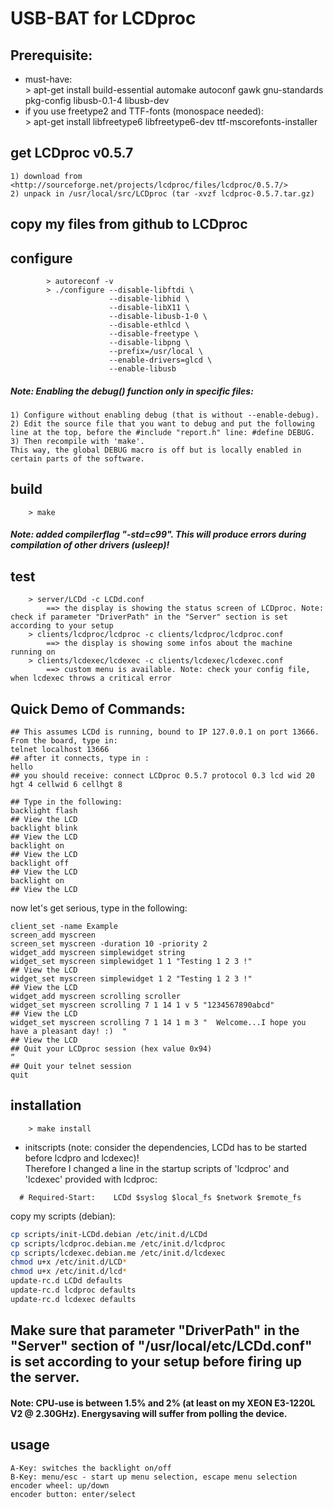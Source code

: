 # USB-BAT for LCDproc

## Prerequisite:  
 * must-have:  
        > apt-get install build-essential automake autoconf gawk gnu-standards pkg-config libusb-0.1-4 libusb-dev  
 * if you use freetype2 and TTF-fonts (monospace needed):  
        > apt-get install libfreetype6 libfreetype6-dev ttf-mscorefonts-installer  

## get LCDproc v0.5.7  
    1) download from <http://sourceforge.net/projects/lcdproc/files/lcdproc/0.5.7/>  
    2) unpack in /usr/local/src/LCDproc (tar -xvzf lcdproc-0.5.7.tar.gz)  
  
## copy my files from github to LCDproc
 
## configure
``` 
        > autoreconf -v
        > ./configure --disable-libftdi \
                      --disable-libhid \
                      --disable-libX11 \
                      --disable-libusb-1-0 \
                      --disable-ethlcd \
                      --disable-freetype \
                      --disable-libpng \
                      --prefix=/usr/local \
                      --enable-drivers=glcd \
                      --enable-libusb
``` 

##### Note: Enabling the debug() function only in specific files:  
    1) Configure without enabling debug (that is without --enable-debug).  
    2) Edit the source file that you want to debug and put the following line at the top, before the #include "report.h" line: #define DEBUG.  
    3) Then recompile with 'make'.  
    This way, the global DEBUG macro is off but is locally enabled in certain parts of the software.  


## build  
        > make  
##### Note:  added compilerflag "-std=c99". This will produce errors during compilation of other drivers (usleep)!

## test  
        > server/LCDd -c LCDd.conf  
            ==> the display is showing the status screen of LCDproc. Note: check if parameter "DriverPath" in the "Server" section is set according to your setup
        > clients/lcdproc/lcdproc -c clients/lcdproc/lcdproc.conf 
            ==> the display is showing some infos about the machine running on
        > clients/lcdexec/lcdexec -c clients/lcdexec/lcdexec.conf  
            ==> custom menu is available. Note: check your config file, when lcdexec throws a critical error
  
## Quick Demo of Commands:  
```  
## This assumes LCDd is running, bound to IP 127.0.0.1 on port 13666. From the board, type in:  
telnet localhost 13666 
## after it connects, type in :  
hello  
## you should receive: connect LCDproc 0.5.7 protocol 0.3 lcd wid 20 hgt 4 cellwid 6 cellhgt 8  
 
## Type in the following:  
backlight flash  
## View the LCD   
backlight blink  
## View the LCD  
backlight on  
## View the LCD  
backlight off  
## View the LCD  
backlight on  
## View the LCD  
```  
  
now let's get serious, type in the following:   
```
client_set -name Example  
screen_add myscreen  
screen_set myscreen -duration 10 -priority 2  
widget_add myscreen simplewidget string  
widget_set myscreen simplewidget 1 1 "Testing 1 2 3 !"  
## View the LCD  
widget_set myscreen simplewidget 1 2 "Testing 1 2 3 !"  
## View the LCD  
widget_add myscreen scrolling scroller  
widget_set myscreen scrolling 7 1 14 1 v 5 "1234567890abcd"  
## View the LCD  
widget_set myscreen scrolling 7 1 14 1 m 3 "  Welcome...I hope you have a pleasant day! :)  "  
## View the LCD
## Quit your LCDproc session (hex value 0x94)  
”  
## Quit your telnet session 
quit  
```

## installation  
        > make install  

* initscripts (note: consider the dependencies, LCDd has to be started before lcdpro and lcdexec)!  
  Therefore I changed a line in the startup scripts of 'lcdproc' and 'lcdexec' provided with lcdproc:  
```
  # Required-Start:    LCDd $syslog $local_fs $network $remote_fs
```

  copy my scripts (debian):  
  
```sh
cp scripts/init-LCDd.debian /etc/init.d/LCDd  
cp scripts/lcdproc.debian.me /etc/init.d/lcdproc  
cp scripts/lcdexec.debian.me /etc/init.d/lcdexec
chmod u+x /etc/init.d/LCD*   
chmod u+x /etc/init.d/lcd*  
update-rc.d LCDd defaults  
update-rc.d lcdproc defaults  
update-rc.d lcdexec defaults  
```
## Make sure that parameter "DriverPath" in the "Server" section of "/usr/local/etc/LCDd.conf" is set according to your setup before firing up the server.

#### Note: CPU-use is between 1.5% and 2% (at least on my XEON E3-1220L V2 @ 2.30GHz). Energysaving will suffer from polling the device.

## usage  
    A-Key: switches the backlight on/off  
    B-Key: menu/esc - start up menu selection, escape menu selection  
    encoder wheel: up/down  
    encoder button: enter/select  
